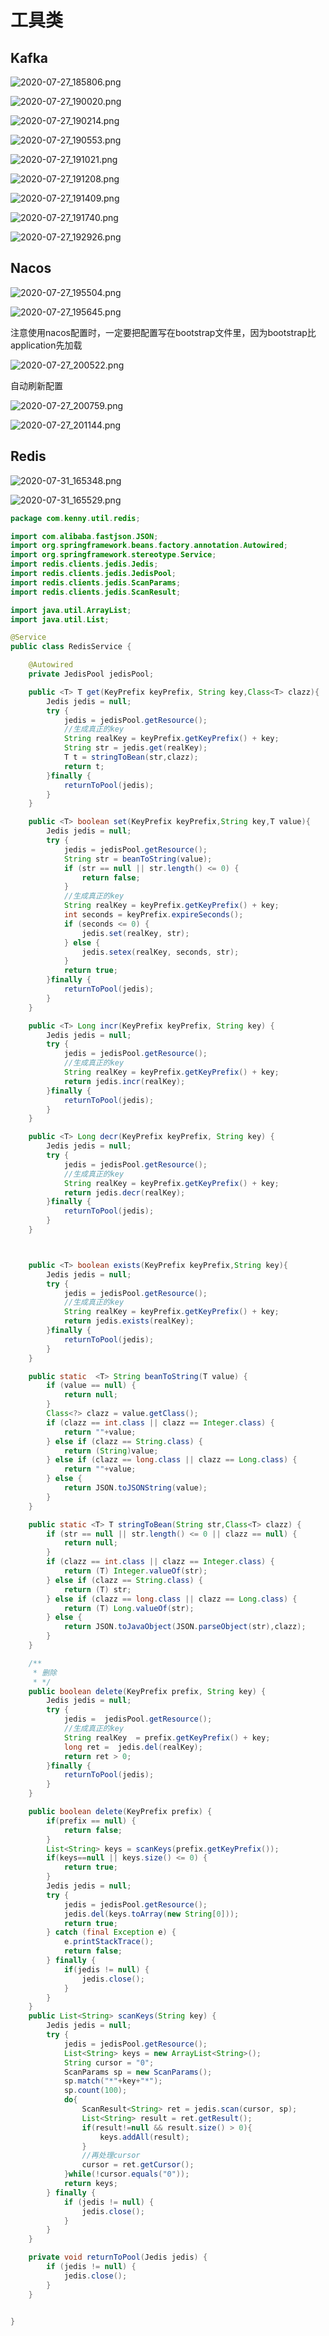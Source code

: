 # 工具类

## Kafka

![2020-07-27_185806.png](images/2020-07-27_185806.png)

![2020-07-27_190020.png](images/2020-07-27_190020.png)

![2020-07-27_190214.png](images/2020-07-27_190214.png)

![2020-07-27_190553.png](images/2020-07-27_190553.png)

![2020-07-27_191021.png](images/2020-07-27_191021.png)

![2020-07-27_191208.png](images/2020-07-27_191208.png)

![2020-07-27_191409.png](images/2020-07-27_191409.png)

![2020-07-27_191740.png](images/2020-07-27_191740.png)

![2020-07-27_192926.png](images/2020-07-27_185806.png)

## Nacos

![2020-07-27_195504.png](images/2020-07-27_195504.png)

![2020-07-27_195645.png](images/2020-07-27_195645.png)

注意使用nacos配置时，一定要把配置写在bootstrap文件里，因为bootstrap比application先加载

![2020-07-27_200522.png](images/2020-07-27_200522.png)

自动刷新配置

![2020-07-27_200759.png](images/2020-07-27_200759.png)

![2020-07-27_201144.png](images/2020-07-27_201144.png)

## Redis

![2020-07-31_165348.png](images/2020-07-31_165348.png)

![2020-07-31_165529.png](images/2020-07-31_165529.png)

```java
package com.kenny.util.redis;

import com.alibaba.fastjson.JSON;
import org.springframework.beans.factory.annotation.Autowired;
import org.springframework.stereotype.Service;
import redis.clients.jedis.Jedis;
import redis.clients.jedis.JedisPool;
import redis.clients.jedis.ScanParams;
import redis.clients.jedis.ScanResult;

import java.util.ArrayList;
import java.util.List;

@Service
public class RedisService {

    @Autowired
    private JedisPool jedisPool;

    public <T> T get(KeyPrefix keyPrefix, String key,Class<T> clazz){
        Jedis jedis = null;
        try {
            jedis = jedisPool.getResource();
            //生成真正的key
            String realKey = keyPrefix.getKeyPrefix() + key;
            String str = jedis.get(realKey);
            T t = stringToBean(str,clazz);
            return t;
        }finally {
            returnToPool(jedis);
        }
    }

    public <T> boolean set(KeyPrefix keyPrefix,String key,T value){
        Jedis jedis = null;
        try {
            jedis = jedisPool.getResource();
            String str = beanToString(value);
            if (str == null || str.length() <= 0) {
                return false;
            }
            //生成真正的key
            String realKey = keyPrefix.getKeyPrefix() + key;
            int seconds = keyPrefix.expireSeconds();
            if (seconds <= 0) {
                jedis.set(realKey, str);
            } else {
                jedis.setex(realKey, seconds, str);
            }
            return true;
        }finally {
            returnToPool(jedis);
        }
    }

    public <T> Long incr(KeyPrefix keyPrefix, String key) {
        Jedis jedis = null;
        try {
            jedis = jedisPool.getResource();
            //生成真正的key
            String realKey = keyPrefix.getKeyPrefix() + key;
            return jedis.incr(realKey);
        }finally {
            returnToPool(jedis);
        }
    }

    public <T> Long decr(KeyPrefix keyPrefix, String key) {
        Jedis jedis = null;
        try {
            jedis = jedisPool.getResource();
            //生成真正的key
            String realKey = keyPrefix.getKeyPrefix() + key;
            return jedis.decr(realKey);
        }finally {
            returnToPool(jedis);
        }
    }



    public <T> boolean exists(KeyPrefix keyPrefix,String key){
        Jedis jedis = null;
        try {
            jedis = jedisPool.getResource();
            //生成真正的key
            String realKey = keyPrefix.getKeyPrefix() + key;
            return jedis.exists(realKey);
        }finally {
            returnToPool(jedis);
        }
    }

    public static  <T> String beanToString(T value) {
        if (value == null) {
            return null;
        }
        Class<?> clazz = value.getClass();
        if (clazz == int.class || clazz == Integer.class) {
            return ""+value;
        } else if (clazz == String.class) {
            return (String)value;
        } else if (clazz == long.class || clazz == Long.class) {
            return ""+value;
        } else {
            return JSON.toJSONString(value);
        }
    }

    public static <T> T stringToBean(String str,Class<T> clazz) {
        if (str == null || str.length() <= 0 || clazz == null) {
            return null;
        }
        if (clazz == int.class || clazz == Integer.class) {
            return (T) Integer.valueOf(str);
        } else if (clazz == String.class) {
            return (T) str;
        } else if (clazz == long.class || clazz == Long.class) {
            return (T) Long.valueOf(str);
        } else {
            return JSON.toJavaObject(JSON.parseObject(str),clazz);
        }
    }

    /**
     * 删除
     * */
    public boolean delete(KeyPrefix prefix, String key) {
        Jedis jedis = null;
        try {
            jedis =  jedisPool.getResource();
            //生成真正的key
            String realKey  = prefix.getKeyPrefix() + key;
            long ret =  jedis.del(realKey);
            return ret > 0;
        }finally {
            returnToPool(jedis);
        }
    }

    public boolean delete(KeyPrefix prefix) {
        if(prefix == null) {
            return false;
        }
        List<String> keys = scanKeys(prefix.getKeyPrefix());
        if(keys==null || keys.size() <= 0) {
            return true;
        }
        Jedis jedis = null;
        try {
            jedis = jedisPool.getResource();
            jedis.del(keys.toArray(new String[0]));
            return true;
        } catch (final Exception e) {
            e.printStackTrace();
            return false;
        } finally {
            if(jedis != null) {
                jedis.close();
            }
        }
    }
    public List<String> scanKeys(String key) {
        Jedis jedis = null;
        try {
            jedis = jedisPool.getResource();
            List<String> keys = new ArrayList<String>();
            String cursor = "0";
            ScanParams sp = new ScanParams();
            sp.match("*"+key+"*");
            sp.count(100);
            do{
                ScanResult<String> ret = jedis.scan(cursor, sp);
                List<String> result = ret.getResult();
                if(result!=null && result.size() > 0){
                    keys.addAll(result);
                }
                //再处理cursor
                cursor = ret.getCursor();
            }while(!cursor.equals("0"));
            return keys;
        } finally {
            if (jedis != null) {
                jedis.close();
            }
        }
    }

    private void returnToPool(Jedis jedis) {
        if (jedis != null) {
            jedis.close();
        }
    }


}
```